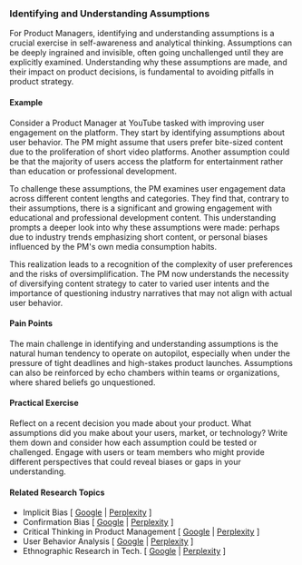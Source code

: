 ### Identifying and Understanding Assumptions

For Product Managers, identifying and understanding assumptions is a crucial exercise in self-awareness and analytical thinking. Assumptions can be deeply ingrained and invisible, often going unchallenged until they are explicitly examined. Understanding why these assumptions are made, and their impact on product decisions, is fundamental to avoiding pitfalls in product strategy.

#### Example

Consider a Product Manager at YouTube tasked with improving user engagement on the platform. They start by identifying assumptions about user behavior. The PM might assume that users prefer bite-sized content due to the proliferation of short video platforms. Another assumption could be that the majority of users access the platform for entertainment rather than education or professional development.

To challenge these assumptions, the PM examines user engagement data across different content lengths and categories. They find that, contrary to their assumptions, there is a significant and growing engagement with educational and professional development content. This understanding prompts a deeper look into why these assumptions were made: perhaps due to industry trends emphasizing short content, or personal biases influenced by the PM's own media consumption habits.

This realization leads to a recognition of the complexity of user preferences and the risks of oversimplification. The PM now understands the necessity of diversifying content strategy to cater to varied user intents and the importance of questioning industry narratives that may not align with actual user behavior.

#### Pain Points

The main challenge in identifying and understanding assumptions is the natural human tendency to operate on autopilot, especially when under the pressure of tight deadlines and high-stakes product launches. Assumptions can also be reinforced by echo chambers within teams or organizations, where shared beliefs go unquestioned.

#### Practical Exercise

Reflect on a recent decision you made about your product. What assumptions did you make about your users, market, or technology? Write them down and consider how each assumption could be tested or challenged. Engage with users or team members who might provide different perspectives that could reveal biases or gaps in your understanding.

#### Related Research Topics

- Implicit Bias [ [Google](https://www.google.com/search?q=Implicit%20Bias%20in%20product%20management) | [Perplexity](https://www.perplexity.ai/?q=Implicit%20Bias%20in%20product%20management) ]
- Confirmation Bias [ [Google](https://www.google.com/search?q=Confirmation%20Bias%20in%20product%20management) | [Perplexity](https://www.perplexity.ai/?q=Confirmation%20Bias%20in%20product%20management) ]
- Critical Thinking in Product Management [ [Google](https://www.google.com/search?q=Critical%20Thinking%20in%20Product%20Management%20in%20product%20management) | [Perplexity](https://www.perplexity.ai/?q=Critical%20Thinking%20in%20Product%20Management%20in%20product%20management) ]
- User Behavior Analysis [ [Google](https://www.google.com/search?q=User%20Behavior%20Analysis%20in%20product%20management) | [Perplexity](https://www.perplexity.ai/?q=User%20Behavior%20Analysis%20in%20product%20management) ]
- Ethnographic Research in Tech. [ [Google](https://www.google.com/search?q=Ethnographic%20Research%20in%20Tech.%20in%20product%20management) | [Perplexity](https://www.perplexity.ai/?q=Ethnographic%20Research%20in%20Tech.%20in%20product%20management) ]


